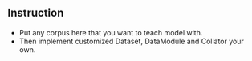 ## Instruction
- Put any corpus here that you want to teach model with.
- Then implement customized Dataset, DataModule and Collator your own.
